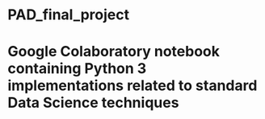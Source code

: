 # PAD_final_project
#
# Google Colaboratory notebook containing Python 3 implementations related to standard Data Science techniques
